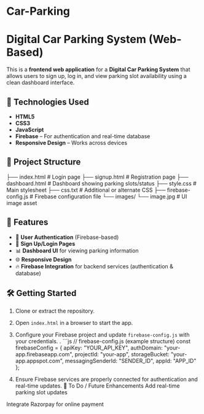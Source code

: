 # Car-Parking
# Digital Car Parking System (Web-Based)

This is a **frontend web application** for a **Digital Car Parking System** that allows users to sign up, log in, and view parking slot availability using a clean dashboard interface.

## 🔧 Technologies Used

- **HTML5**
- **CSS3**
- **JavaScript**
- **Firebase** – For authentication and real-time database
- **Responsive Design** – Works across devices

## 📁 Project Structure
├── index.html # Login page
├── signup.html # Registration page
├── dashboard.html # Dashboard showing parking slots/status
├── style.css # Main stylesheet
├── css.txt # Additional or alternate CSS
├── firebase-config.js # Firebase configuration file
└── images/
└── image.jpg # UI image asset


## 🚀 Features

- 🔐 **User Authentication** (Firebase-based)
- 🧾 **Sign Up/Login Pages**
- 📊 **Dashboard UI** for viewing parking information
- 🌐 **Responsive Design**
- 🔥 **Firebase Integration** for backend services (authentication & database)

## 🛠️ Getting Started

1. Clone or extract the repository.
2. Open `index.html` in a browser to start the app.
3. Configure your Firebase project and update `firebase-config.js` with your credentials.
. ```js
// firebase-config.js (example structure)
const firebaseConfig = {
  apiKey: "YOUR_API_KEY",
  authDomain: "your-app.firebaseapp.com",
  projectId: "your-app",
  storageBucket: "your-app.appspot.com",
  messagingSenderId: "SENDER_ID",
  appId: "APP_ID"
};


5. Ensure Firebase services are properly connected for authentication and real-time updates.
📌 To Do / Future Enhancements
 Add real-time parking slot updates

 Integrate Razorpay for online payment
